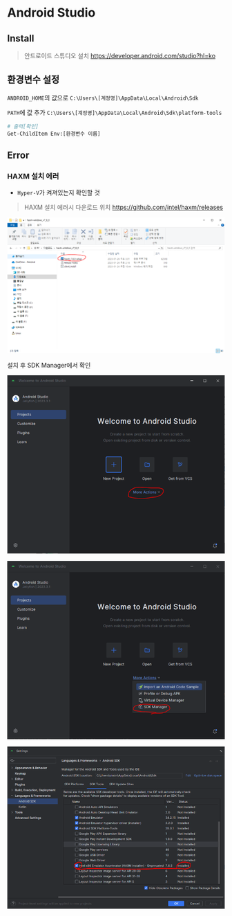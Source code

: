 # Android Studio

## Install

> 안드로이드 스튜디오 설치
> https://developer.android.com/studio?hl=ko

## 환경변수 설정

`ANDROID_HOME`의 값으로 `C:\Users\[계정명]\AppData\Local\Android\Sdk`

`PATH`에 값 추가 `C:\Users\[계정명]\AppData\Local\Android\Sdk\platform-tools`

```sh
# 출력[확인]
Get-ChildItem Env:[환경변수 이름]
```

## Error

### HAXM 설치 에러

- `Hyper-V`가 켜져있는지 확인할 것

> HAXM 설치 에러시 다운로드 위치
> https://github.com/intel/haxm/releases

![Install HAXM](Install_HAXM.png)

설치 후 SDK Manager에서 확인

![Android Studio](Android-Studio.png)

![Go SDK Manager](Go-SDK-Manager.png)

![Checked HAXM](Checked-Haxm.png)
